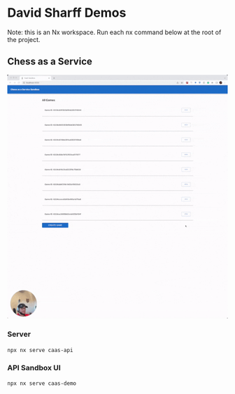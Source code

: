 

# David Sharff Demos
Note: this is an Nx workspace. Run each nx command below at the root of the project.

## Chess as a Service

![Demo](https://github.com/davidsharff/david-sharff-demos/blob/main/chess.gif)

### Server
`npx nx serve caas-api`

### API Sandbox UI

`npx nx serve caas-demo`

